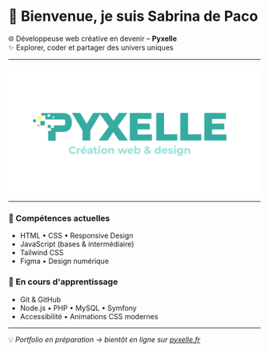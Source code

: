 # 👋 Bienvenue, je suis Sabrina de Paco  

🌐 Développeuse web créative en devenir – **Pyxelle**  
✨ Explorer, coder et partager des univers uniques  

---

![Logo Pyxelle](https://github.com/Pyxelle-dev/Pyxelle-dev/blob/main/pyxelle-logo-slogan.png?raw=true)  

---

### 🚀 Compétences actuelles
- HTML • CSS • Responsive Design  
- JavaScript (bases & intermédiaire)  
- Tailwind CSS  
- Figma • Design numérique  

### 📌 En cours d'apprentissage
- Git & GitHub  
- Node.js • PHP • MySQL • Symfony  
- Accessibilité • Animations CSS modernes  

---

💡 *Portfolio en préparation → bientôt en ligne sur [pyxelle.fr](https://pyxelle.fr)*
